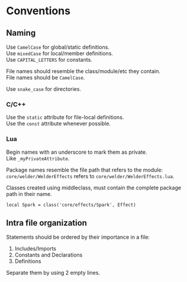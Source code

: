Conventions
===========


Naming
------

Use `CamelCase` for global/static definitions.  
Use `mixedCase` for local/member definitions.  
Use `CAPITAL_LETTERS` for constants.

File names should resemble the class/module/etc they contain.  
File names should be `CamelCase`.

Use `snake_case` for directories.


### C/C++

Use the `static` attribute for file-local definitions.  
Use the `const` attribute whenever possible.


### Lua

Begin names with an underscore to mark them as private.  
Like `_myPrivateAttribute`.

Package names resemble the file path that refers to the module:
`core/welder/WelderEffects` refers to `core/welder/WelderEffects.lua`.

Classes created using middleclass,
must contain the complete package path in their name.

    local Spark = class('core/effects/Spark', Effect)


Intra file organization
-----------------------

Statements should be ordered by their importance in a file:

1. Includes/Imports
2. Constants and Declarations
3. Definitions

Separate them by using 2 empty lines.
